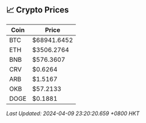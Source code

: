 ## 📈 Crypto Prices

| Coin | Price |
| ---- | ----- |
| BTC | $68941.6452 |
| ETH | $3506.2764 |
| BNB | $576.3607 |
| CRV | $0.6264 |
| ARB | $1.5167 |
| OKB | $57.2133 |
| DOGE | $0.1881 |

_Last Updated: 2024-04-09 23:20:20.659 +0800 HKT_